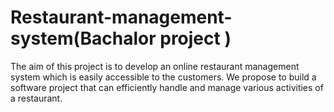 # Restaurant-management-system(Bachalor project )
The aim of this project is to develop an online restaurant management system
which is easily accessible to the customers. We propose to build a software project
that can efficiently handle and manage various activities of a restaurant.
